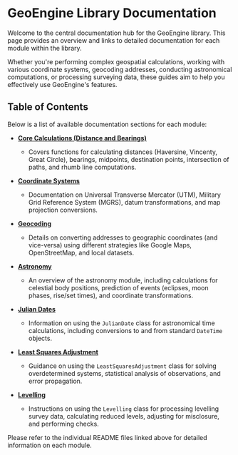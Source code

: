 # GeoEngine Library Documentation

Welcome to the central documentation hub for the GeoEngine library. This page provides an overview and links to detailed documentation for each module within the library.

Whether you're performing complex geospatial calculations, working with various coordinate systems, geocoding addresses, conducting astronomical computations, or processing surveying data, these guides aim to help you effectively use GeoEngine's features.

## Table of Contents

Below is a list of available documentation sections for each module:

-   **[Core Calculations (Distance and Bearings)](./core/README.md)**
    -   Covers functions for calculating distances (Haversine, Vincenty, Great Circle), bearings, midpoints, destination points, intersection of paths, and rhumb line computations.

-   **[Coordinate Systems](./coordinate_systems/README.md)**
    -   Documentation on Universal Transverse Mercator (UTM), Military Grid Reference System (MGRS), datum transformations, and map projection conversions.

-   **[Geocoding](./geocoding/README.md)**
    -   Details on converting addresses to geographic coordinates (and vice-versa) using different strategies like Google Maps, OpenStreetMap, and local datasets.

-   **[Astronomy](./astronomy/README.md)**
    -   An overview of the astronomy module, including calculations for celestial body positions, prediction of events (eclipses, moon phases, rise/set times), and coordinate transformations.

-   **[Julian Dates](./julian_dates/README.md)**
    -   Information on using the `JulianDate` class for astronomical time calculations, including conversions to and from standard `DateTime` objects.

-   **[Least Squares Adjustment](./least_squares_adjustment/README.md)**
    -   Guidance on using the `LeastSquaresAdjustment` class for solving overdetermined systems, statistical analysis of observations, and error propagation.

-   **[Levelling](./levelling/README.md)**
    -   Instructions on using the `Levelling` class for processing levelling survey data, calculating reduced levels, adjusting for misclosure, and performing checks.

Please refer to the individual README files linked above for detailed information on each module.
